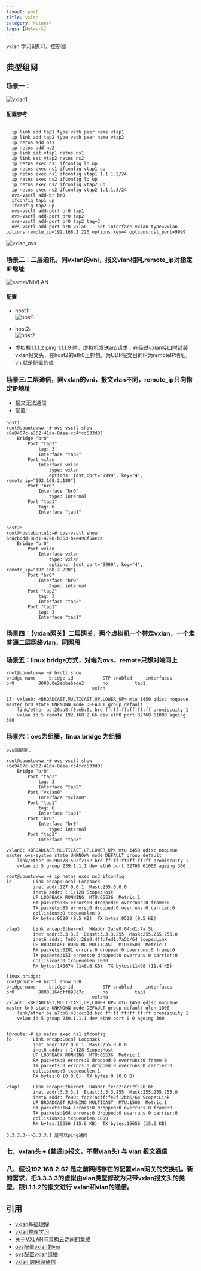 ```yaml
---
layout: post
title: vxlan
category: Network
tags: [Network]
---
```

vxlan 学习&练习，控制器

## 典型组网

### 场景一：

![vxlan1](/picture/vxlan1.png)

#### 配置参考

```

  ip link add tap1 type veth peer name vtap1
  ip link add tap2 type veth peer name vtap2
  ip netns add ns1
  ip netns add ns2
  ip link set vtap1 netns ns1
  ip link set vtap2 netns ns2
  ip netns exec ns1 ifconfig lo up
  ip netns exec ns1 ifconfig vtap1 up
  ip netns exec ns1 ifconfig vtap1 1.1.1.2/24
  ip netns exec ns2 ifconfig lo up
  ip netns exec ns2 ifconfig vtap2 up
  ip netns exec ns2 ifconfig vtap2 1.1.1.3/24
  ovs-vsctl add-br br0
  ifconfig tap1 up
  ifconfig tap2 up
  ovs-vsctl add-port br0 tap1
  ovs-vsctl add-port br0 tap2
  ovs-vsctl add-port br0 tap2 tag=3
  ovs-vsctl add-port br0 vxlan -- set interface vxlan type=vxlan options:remote_ip=192.168.2.220 options:key=4 options:dst_port=9999

```

![vxlan_ovs](/picture/vxlan_ovs.png)

### 场景二：二层通讯，同vxlan的vni，报文vlan相同,remote_ip对指定IP地址

![sameVNIVLAN](/picture/eth-same-vni-same-vlan1.1.png)

#### 配置

* host1:   
![host1](/picture/host1-1.1.png)

* host2:   
![host2](/picture/host2-1.1.png)

* 虚拟机1.1.1.2 ping 1.1.1.9 时，虚拟机发送arp请求，在经过vxlan接口时封装vxlan报文头，在host2的eth0上抓包，为UDP报文目的IP为remoteIP地址，vni就是配置的值

### 场景三:二层通信，同vxlan的vni，报文vlan不同，remote_ip只向指定IP地址

* 报文无法通信
* 配置:  

```
host1：
root@ubuntuwww:~# ovs-vsctl show
c6e9407c-a362-41da-8aee-cc4fcc533d03
    Bridge "br0"
        Port "tap2"
            tag: 3
            Interface "tap2"
        Port vxlan
            Interface vxlan
                type: vxlan
                options: {dst_port="9999", key="4", remote_ip="192.168.2.180"}
        Port "br0"
            Interface "br0"
                type: internal
        Port "tap1"
            tag: 6
            Interface "tap1"


host2:
root@hostubuntu1:~# ovs-vsctl show
bcacb6dd-88d1-4798-b363-b4e498f5aeca
    Bridge "br0"
        Port vxlan
            Interface vxlan
                type: vxlan
                options: {dst_port="9999", key="4", remote_ip="192.168.2.220"}
        Port "br0"
            Interface "br0"
                type: internal
        Port "tap2"
            tag: 3
            Interface "tap2"
        Port "tap1"
            tag: 3
            Interface "tap1"

```
### 场景四：【vxlan网关】二层网关，两个虚拟机一个带走vxlan，一个走普通二层网络vlan，同网段 

### 场景五：linux bridge方式，对端为ovs，remote只想对端同上

```
root@ubuntuwww:~# brctl show
bridge name    	bridge id      		STP enabled    	interfaces
br0    		8000.0e2ebbe6ade2      	no     		tap1
       							vxlan

13: vxlan0: <BROADCAST,MULTICAST,UP,LOWER_UP> mtu 1450 qdisc noqueue master br0 state UNKNOWN mode DEFAULT group default
    link/ether ae:20:a8:f8:eb:6c brd ff:ff:ff:ff:ff:ff promiscuity 1
    vxlan id 5 remote 192.168.2.66 dev eth0 port 32768 61000 ageing 300

```

### 场景六：ovs为组播，linux bridge 为组播 

```
ovs端配置：

root@ubuntuwww:~# ovs-vsctl show
c6e9407c-a362-41da-8aee-cc4fcc533d03
    Bridge "br0"
        Port "tap2"
            tag: 3
            Interface "tap2"
        Port "vxlan0"
            Interface "vxlan0"
        Port "tap1"
            tag: 6
            Interface "tap1"
        Port "br0"
            Interface "br0"
                type: internal
        Port "tap3"
            Interface "tap3"

vxlan0: <BROADCAST,MULTICAST,UP,LOWER_UP> mtu 1450 qdisc noqueue master ovs-system state UNKNOWN mode DEFAULT group default
    link/ether 06:90:78:59:f2:82 brd ff:ff:ff:ff:ff:ff promiscuity 1
    vxlan id 5 group 239.1.1.1 dev eth0 port 32768 61000 ageing 300

root@ubuntuwww:~# ip netns exec ns3 ifconfig
lo        Link encap:Local Loopback
          inet addr:127.0.0.1  Mask:255.0.0.0
          inet6 addr: ::1/128 Scope:Host
          UP LOOPBACK RUNNING  MTU:65536  Metric:1
          RX packets:85 errors:0 dropped:0 overruns:0 frame:0
          TX packets:85 errors:0 dropped:0 overruns:0 carrier:0
          collisions:0 txqueuelen:0
          RX bytes:9520 (9.5 KB)  TX bytes:9520 (9.5 KB)

vtap3     Link encap:Ethernet  HWaddr 2a:e0:04:d1:7a:5b
          inet addr:3.3.3.3  Bcast:3.3.3.255  Mask:255.255.255.0
          inet6 addr: fe80::28e0:4ff:fed1:7a5b/64 Scope:Link
          UP BROADCAST RUNNING MULTICAST  MTU:1500  Metric:1
          RX packets:3201 errors:0 dropped:0 overruns:0 frame:0
          TX packets:153 errors:0 dropped:0 overruns:0 carrier:0
          collisions:0 txqueuelen:1000
          RX bytes:140674 (140.6 KB)  TX bytes:11498 (11.4 KB)

linux bridge:
root@route:~# brctl show br0
bridge name    	bridge id      		STP enabled    	interfaces
br0    		8000.164dff898c7c      	no     		tap1
       							vxlan0
vxlan0: <BROADCAST,MULTICAST,UP,LOWER_UP> mtu 1450 qdisc noqueue master br0 state UNKNOWN mode DEFAULT group default qlen 1000
    link/ether be:a7:b6:48:cc:1d brd ff:ff:ff:ff:ff:ff promiscuity 1
    vxlan id 5 group 239.1.1.1 dev eth0 port 0 0 ageing 300


t@route:~# ip netns exec ns1 ifconfig
lo        Link encap:Local Loopback
          inet addr:127.0.0.1  Mask:255.0.0.0
          inet6 addr: ::1/128 Scope:Host
          UP LOOPBACK RUNNING  MTU:65536  Metric:1
          RX packets:0 errors:0 dropped:0 overruns:0 frame:0
          TX packets:0 errors:0 dropped:0 overruns:0 carrier:0
          collisions:0 txqueuelen:1
          RX bytes:0 (0.0 B)  TX bytes:0 (0.0 B)

vtap1     Link encap:Ethernet  HWaddr fe:c2:ac:2f:2b:b6
          inet addr:3.3.3.1  Bcast:3.3.3.255  Mask:255.255.255.0
          inet6 addr: fe80::fcc2:acff:fe2f:2bb6/64 Scope:Link
          UP BROADCAST RUNNING MULTICAST  MTU:1500  Metric:1
          RX packets:164 errors:0 dropped:0 overruns:0 frame:0
          TX packets:164 errors:0 dropped:0 overruns:0 carrier:0
          collisions:0 txqueuelen:1000
          RX bytes:15656 (15.6 KB)  TX bytes:15656 (15.6 KB)

3.3.3.3-->3.3.3.1 是可以ping通的

```


###  七、vxlan头 + (普通ip报文，不带vlan头) 与 vlan 报文通信


### 八、假设192.168.2.62 是之前网络存在的配置vlan网关的交换机。新的需求，把3.3.3.3的虚拟由vlan类型修改为只带vxlan报文头的类型，跟1.1.1.2的报文进行 vxlan和vlan的通信。


## 引用

* [vxlan基础理解](http://blog.csdn.net/freezgw1985/article/details/16354897)
* [vxlan整理学习](http://blog.csdn.net/freezgw1985/article/details/16354897)
* [关于VXLAN与异构云之间的集成](http://www.aboutyun.com/forum.php?mod=viewthread&tid=8721&highlight=vxlan)
* [ovs配置vxlan的vni](http://openvswitch.org/pipermail/dev/2013-February/025591.html)
* [ovs配置vxlan组播](http://m.blog.csdn.net/article/details?id=38333255)
* [vxlan 跨网段通信](http://m.myexception.cn/operating-system/2133755.html)

